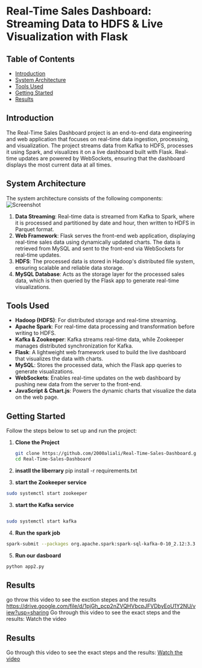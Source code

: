 # Real-Time Sales Dashboard: Streaming Data to HDFS & Live Visualization with Flask

## Table of Contents
- [Introduction](#introduction)
- [System Architecture](#system-architecture)
- [Tools Used](#tools-used)
- [Getting Started](#getting-started)
- [Results](#results)

## Introduction
The Real-Time Sales Dashboard project is an end-to-end data engineering and web application that focuses on real-time data ingestion, processing, and visualization. The project streams data from Kafka to HDFS, processes it using Spark, and visualizes it on a live dashboard built with Flask. Real-time updates are powered by WebSockets, ensuring that the dashboard displays the most current data at all times.

## System Architecture
The system architecture consists of the following components:
![Screenshot](https://github.com/2000aliali/Real-Time-Sales-Dashboard/blob/main/Images/Capture%20d'%C3%A9cran%202024-08-16%20052425.png)
1. **Data Streaming**: Real-time data is streamed from Kafka to Spark, where it is processed and partitioned by date and hour, then written to HDFS in Parquet format.
2. **Web Framework**: Flask serves the front-end web application, displaying real-time sales data using dynamically updated charts. The data is retrieved from MySQL and sent to the front-end via WebSockets for real-time updates.
3. **HDFS**: The processed data is stored in Hadoop's distributed file system, ensuring scalable and reliable data storage.
4. **MySQL Database**: Acts as the storage layer for the processed sales data, which is then queried by the Flask app to generate real-time visualizations.

## Tools Used
- **Hadoop (HDFS)**: For distributed storage and real-time streaming.
- **Apache Spark**: For real-time data processing and transformation before writing to HDFS.
- **Kafka & Zookeeper**: Kafka streams real-time data, while Zookeeper manages distributed synchronization for Kafka.
- **Flask**: A lightweight web framework used to build the live dashboard that visualizes the data with charts.
- **MySQL**: Stores the processed data, which the Flask app queries to generate visualizations.
- **WebSockets**: Enables real-time updates on the web dashboard by pushing new data from the server to the front-end.
- **JavaScript & Chart.js**: Powers the dynamic charts that visualize the data on the web page.

## Getting Started

Follow the steps below to set up and run the project:

1. **Clone the Project**
   ```bash
   git clone https://github.com/2000aliali/Real-Time-Sales-Dashboard.git
   cd Real-Time-Sales-Dashboard


2. **insatll the liberrary** 
pip install -r requirements.txt

3. **start the Zookeeper service**
``` bash
sudo systemctl start zookeeper
```
3.  **start the Kafka service**
``` bash

sudo systemctl start kafka
```
4. **Run the spark job**
``` bash
spark-submit --packages org.apache.spark:spark-sql-kafka-0-10_2.12:3.3.0,mysql:mysql-connector-java:5.1.49 --files /home/ali-el-azzaouy/Documents/real_time_eco_project/realtime_data_processing/app.conf realtime_data_processing.py
```
5.  **Run our dasboard**
``` bash
python app2.py 
```
## Results
go throw this video to see the exction stepes and the results https://drive.google.com/file/d/1pjGh_pcp2nZVQHVbcpJFVDbyEoU1Y2NU/view?usp=sharing
Go through this video to see the exact steps and the results: Watch the video



## Results
Go through this video to see the exact steps and the results: [Watch the video](https://drive.google.com/file/d/1pjGh_pcp2nZVQHVbcpJFVDbyEoU1Y2NU/view?usp=sharing)

